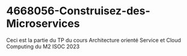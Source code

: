 # 4668056-Construisez-des-Microservices

Ceci est la partie du TP du cours Architecture orienté Service et Cloud Computing du M2 ISOC 2023
